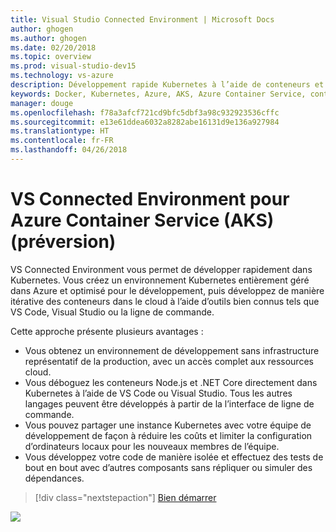 ```yaml
---
title: Visual Studio Connected Environment | Microsoft Docs
author: ghogen
ms.author: ghogen
ms.date: 02/20/2018
ms.topic: overview
ms.prod: visual-studio-dev15
ms.technology: vs-azure
description: Développement rapide Kubernetes à l’aide de conteneurs et de microservices sur Azure
keywords: Docker, Kubernetes, Azure, AKS, Azure Container Service, conteneurs
manager: douge
ms.openlocfilehash: f78a3afcf721cd9bfc5dbf3a98c932923536cffc
ms.sourcegitcommit: e13e61ddea6032a8282abe16131d9e136a927984
ms.translationtype: HT
ms.contentlocale: fr-FR
ms.lasthandoff: 04/26/2018
---
```

# <a name="vs-connected-environment-for-azure-container-service-aks-preview"></a>VS Connected Environment pour Azure Container Service (AKS) (préversion)
VS Connected Environment vous permet de développer rapidement dans Kubernetes. Vous créez un environnement Kubernetes entièrement géré dans Azure et optimisé pour le développement, puis développez de manière itérative des conteneurs dans le cloud à l’aide d’outils bien connus tels que VS Code, Visual Studio ou la ligne de commande.

Cette approche présente plusieurs avantages :

* Vous obtenez un environnement de développement sans infrastructure représentatif de la production, avec un accès complet aux ressources cloud.
* Vous déboguez les conteneurs Node.js et .NET Core directement dans Kubernetes à l’aide de VS Code ou Visual Studio. Tous les autres langages peuvent être développés à partir de la l’interface de ligne de commande.
* Vous pouvez partager une instance Kubernetes avec votre équipe de développement de façon à réduire les coûts et limiter la configuration d’ordinateurs locaux pour les nouveaux membres de l’équipe.
* Vous développez votre code de manière isolée et effectuez des tests de bout en bout avec d’autres composants sans répliquer ou simuler des dépendances.


> [!div class="nextstepaction"]
> [Bien démarrer](get-started.md)


![](media/vscode-overview.png)